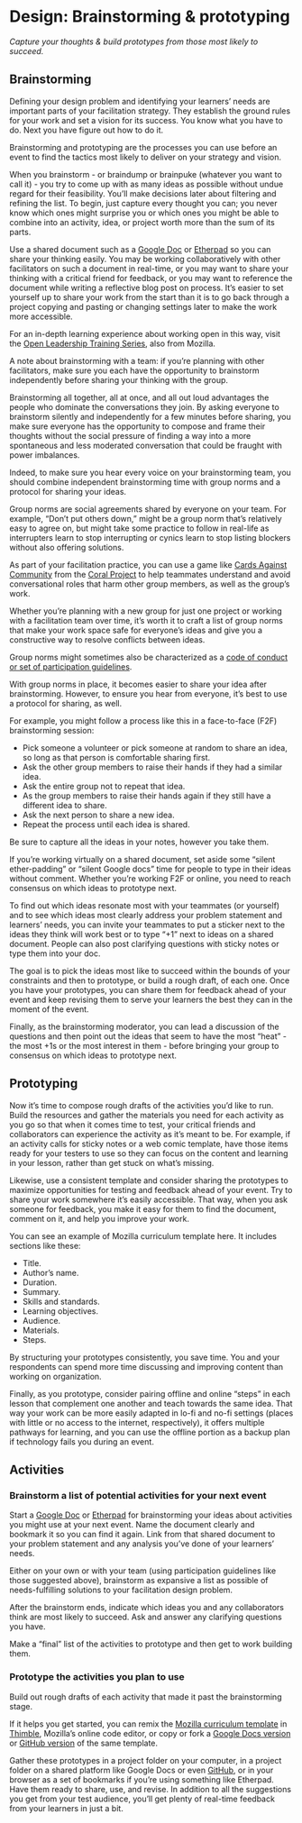 # Design: Brainstorming & prototyping

*Capture your thoughts & build prototypes from those most likely to succeed.*

## Brainstorming

Defining your design problem and identifying your learners’ needs are important parts of your facilitation strategy. They establish the ground rules for your work and set a vision for its success. You know what you have to do. Next you have figure out how to do it.

Brainstorming and prototyping are the processes you can use before an event to find the tactics most likely to deliver on your strategy and vision.

When you brainstorm - or braindump or brainpuke (whatever you want to call it) - you try to come up with as many ideas as possible without undue regard for their feasibility. You’ll make decisions later about filtering and refining the list. To begin, just capture every thought you can; you never know which ones might surprise you or which ones you might be able to combine into an activity, idea, or project worth more than the sum of its parts.

Use a shared document such as a [Google Doc](https://docs.google.com/) or [Etherpad](https://public.etherpad-mozilla.org/) so you can share your thinking easily.  You may be working collaboratively with other facilitators on such a document in real-time, or you may want to share your thinking with a critical friend for feedback, or you may want to reference the document while writing a reflective blog post on process. It’s easier to set yourself up to share your work from the start than it is to go back through a project copying and pasting or changing settings later to make the work more accessible.

For an in-depth learning experience about working open in this way, visit the [Open Leadership Training Series](https://mozilla.teachable.com/p/mozilla-open-leadership-training-series), also from Mozilla.

A note about brainstorming with a team: if you’re planning with other facilitators, make sure you each have the opportunity to brainstorm independently before sharing your thinking with the group.

Brainstorming all together, all at once, and all out loud advantages the people who dominate the conversations they join. By asking everyone to brainstorm silently and independently for a few minutes before sharing, you make sure everyone has the opportunity to compose and frame their thoughts without the social pressure of finding a way into a more spontaneous and less moderated conversation that could be fraught with power imbalances.

Indeed, to make sure you hear every voice on your brainstorming team, you should combine independent brainstorming time with group norms and a protocol for sharing your ideas.

Group norms are social agreements shared by everyone on your team. For example, “Don’t put others down,” might be a group norm that’s relatively easy to agree on, but might take some practice to follow in real-life as interrupters learn to stop interrupting or cynics learn to stop listing blockers without also offering solutions. 

As part of your facilitation practice, you can use a game like [Cards Against Community](https://blog.coralproject.net/cards/) from the [Coral Project](https://coralproject.net/) to help teammates understand and avoid conversational roles that harm other group members, as well as the group’s work.

Whether you’re planning with a new group for just one project or working with a facilitation team over time, it’s worth it to craft a list of group norms that make your work space safe for everyone’s ideas and give you a constructive way to resolve conflicts between ideas.

Group norms might sometimes also be characterized as a [code of conduct or set of participation guidelines](https://www.mozilla.org/en-US/about/governance/policies/participation/).

With group norms in place, it becomes easier to share your idea after brainstorming. However, to ensure you hear from everyone, it’s best to use a protocol for sharing, as well.

For example, you might follow a process like this in a face-to-face (F2F) brainstorming session:

- Pick someone a volunteer or pick someone at random to share an idea, so long as that person is comfortable sharing first.
- Ask the other group members to raise their hands if they had a similar idea.
- Ask the entire group not to repeat that idea.
- As the group members to raise their hands again if they still have a different idea to share.
- Ask the next person to share a new idea.
- Repeat the process until each idea is shared.

Be sure to capture all the ideas in your notes, however you take them.

If you’re working virtually on a shared document, set aside some “silent ether-padding” or “silent Google docs” time for people to type in their ideas without comment. 
Whether you’re working F2F or online, you need to reach consensus on which ideas to prototype next. 

To find out which ideas resonate most with your teammates (or yourself) and to see which ideas most clearly address your problem statement and learners’ needs, you can invite your teammates to put a sticker next to the ideas they think will work best or to type  “+1” next to ideas on a shared document. People can also post clarifying questions with sticky notes or type them into your doc. 

The goal is to pick the ideas most like to succeed within the bounds of your constraints and then to prototype, or build a rough draft, of each one. Once you have your prototypes, you can share them for feedback ahead of your event and keep revising them to serve your learners the best they can in the moment of the event.

Finally, as the brainstorming moderator, you can lead a discussion of the questions and then point out the ideas that seem to have the most “heat” - the most +1s or the most interest in them - before bringing your group to consensus on which ideas to prototype next.

## Prototyping

Now it’s time to compose rough drafts of the activities you’d like to run. Build the resources and gather the materials you need for each activity as you go so that when it comes time to test, your critical friends and collaborators can experience the activity as it’s meant to be. For example, if an activity calls for sticky notes or a web comic template, have those items ready for your testers to use so they can focus on the content and learning in your lesson, rather than get stuck on what’s missing.

Likewise, use a consistent template and consider sharing the prototypes to maximize opportunities for testing and feedback ahead of your event. Try to share your work somewhere it’s easily accessible. That way, when you ask someone for feedback, you make it easy for them to find the document, comment on it, and help you improve your work.

You can see an example of Mozilla curriculum template here. It includes sections like these:

- Title.
- Author’s name.
- Duration.
- Summary.
- Skills and standards.
- Learning objectives.
- Audience.
- Materials.
- Steps.

By structuring your prototypes consistently, you save time. You and your respondents can spend more time discussing and improving content than working on organization.

Finally, as you prototype, consider pairing offline and online “steps” in each lesson that complement one another and teach towards the same idea. That way your work can be more easily adapted in lo-fi and no-fi settings (places with little or no access to the internet, respectively), it offers multiple pathways for learning, and you can use the offline portion as a backup plan if technology fails you during an event.

## Activities

### Brainstorm a list of potential activities for your next event

Start a [Google Doc](https://docs.google.com/) or [Etherpad](https://public.etherpad-mozilla.org/) for brainstorming your ideas about activities you might use at your next event. Name the document clearly and bookmark it so you can find it again. Link from that shared document to your problem statement and any analysis you’ve done of your learners’ needs.

Either on your own or with your team (using participation guidelines like those suggested above), brainstorm as expansive a list as possible of needs-fulfilling solutions to your facilitation design problem.

After the brainstorm ends, indicate which ideas you and any collaborators think are most likely to succeed. Ask and answer any clarifying questions you have. 

Make a “final” list of the activities to prototype and then get to work building them.

### Prototype the activities you plan to use

Build out rough drafts of each activity that made it past the brainstorming stage.

If it helps you get started, you can remix the [Mozilla curriculum template](https://thimbleprojects.org/chadsansing/107281/#overview) in [Thimble](https://thimble.org), Mozilla’s online code editor, or copy or fork a [Google Docs version](https://docs.google.com/document/d/1rr3MDOcfigcidn33LlGIN_rZg2gGyaQonPWxHfPBbMM/edit#heading=h.2oerrbnii4rp) or [GitHub version](https://github.com/chadsansing/critical-web-literacy-curriculum/blob/master/Resources/content-template.md) of the same template.

Gather these prototypes in a project folder on your computer, in a project folder on a shared platform like Google Docs or even [GitHub](https://github.com), or in your browser as a set of bookmarks if you’re using something like Etherpad. Have them ready to share, use, and revise. In addition to all the suggestions you get from your test audience, you’ll get plenty of real-time feedback from your learners in just a bit.



